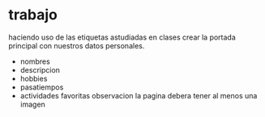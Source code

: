 # trabajo

haciendo uso de las etiquetas astudiadas en clases crear la portada principal con nuestros datos personales.
- nombres
- descripcion
- hobbies
- pasatiempos
- actividades favoritas
  observacion la pagina debera tener al menos una imagen 